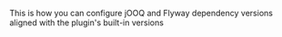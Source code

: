 This is how you can configure jOOQ and Flyway dependency versions aligned with the plugin's built-in versions
